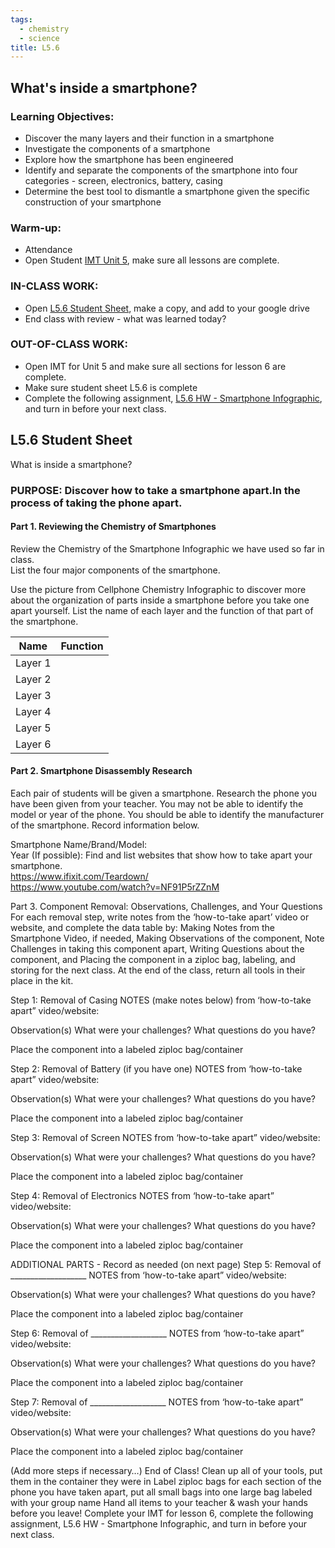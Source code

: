```yaml
---
tags: 
  - chemistry
  - science
title: L5.6
---
```


## What's inside a smartphone?

### Learning Objectives: 

-   Discover the many layers and their function in a smartphone
-   Investigate the components of a smartphone
-   Explore how the smartphone has been engineered 
-   Identify and separate the components of the smartphone into four categories - screen, electronics, battery, casing  
-   Determine the best tool to dismantle a smartphone given the specific construction of your smartphone 

### Warm-up: 

-   Attendance 
-   Open Student [IMT Unit 5](https://docs.google.com/document/d/127j--zXw26zFZ2Y4GYNWMNp93Gyq57Ew/edit?usp=sharing&ouid=101610972662753304413&rtpof=true&sd=true), make sure all lessons are complete.   

### IN-CLASS WORK:

-   Open [L5.6 Student Sheet](https://docs.google.com/document/d/1pbf2iq3sb-PUej61E494YHynrWiRPtS787QYIbKVKgw/edit?usp=sharing), make a copy, and add to your google drive
-   End class with review - what was learned today?

### OUT-OF-CLASS WORK:

-   Open IMT for Unit 5 and make sure all sections for lesson 6 are complete. 
-   Make sure student sheet L5.6 is complete 
-   Complete the following assignment, [L5.6 HW - Smartphone Infographic](https://docs.google.com/document/d/1ejlRzS5TRMuCTjfOAuXLmlNx2imODisQup7urK415i4/edit?usp=sharing), and turn in before your next class.

## L5.6 Student Sheet

What is inside a smartphone?


### PURPOSE:  Discover how to take a smartphone apart.In the process of taking the phone apart.

#### Part 1. Reviewing the Chemistry of Smartphones
Review the Chemistry of the Smartphone Infographic we have used so far in class.  
List the four major components of the smartphone.



Use the picture from Cellphone Chemistry Infographic to discover more about the organization of parts inside a smartphone before you take one apart yourself. 
List the name of each layer and the function of that part of the smartphone.

| Name    | Function |
| ------- | -------- |
| Layer 1 |          |
| Layer 2 |          |
| Layer 3 |          |
| Layer 4 |          |
| Layer 5 |          |
| Layer 6 |          |


#### Part 2. Smartphone Disassembly Research
Each pair of students will be given a smartphone. Research the phone you have been given from your teacher. You may not be able to identify the model or year of the phone. You should be able to identify the manufacturer of the smartphone. Record information below.

Smartphone Name/Brand/Model:  
Year (If possible): 
Find and list websites that show how to take apart your smartphone.  
https://www.ifixit.com/Teardown/  
https://www.youtube.com/watch?v=NF91P5rZZnM


Part 3.  Component Removal: Observations, Challenges, and Your Questions
For each removal step, write notes from the ‘how-to-take apart’ video or website, and complete the data table by:
Making Notes from the Smartphone Video, if needed,
Making Observations of the component,
Note Challenges in taking this component apart,
Writing Questions about the component, and
Placing the component in a ziploc bag, labeling, and storing for the next class. At the end of the class, return all tools in their place in the kit.
 

Step 1: Removal of Casing
NOTES (make notes below) from ‘how-to-take apart” video/website:  





Observation(s)
What were your challenges?
What questions do you have?











Place the component into a labeled ziploc bag/container

 






Step 2: Removal of Battery (if you have one) 
NOTES from ‘how-to-take apart” video/website: 





Observation(s)
What were your challenges?
What questions do you have?






Place the component into a labeled ziploc bag/container


Step 3: Removal of Screen
NOTES from ‘how-to-take apart” video/website:  





Observation(s)
What were your challenges?
What questions do you have?






Place the component into a labeled ziploc bag/container


Step 4: Removal of Electronics
NOTES from ‘how-to-take apart” video/website:




  
Observation(s)
What were your challenges?
What questions do you have?






Place the component into a labeled ziploc bag/container



ADDITIONAL PARTS - Record as needed (on next page)
Step 5: Removal of ___________________
NOTES from ‘how-to-take apart” video/website:



Observation(s)
What were your challenges?
What questions do you have?






Place the component into a labeled ziploc bag/container


Step 6: Removal of ___________________
NOTES from ‘how-to-take apart” video/website: 



Observation(s)
What were your challenges?
What questions do you have?






Place the component into a labeled ziploc bag/container


Step 7: Removal of ___________________
NOTES from ‘how-to-take apart” video/website: 



Observation(s)
What were your challenges?
What questions do you have?






Place the component into a labeled ziploc bag/container


(Add more steps if necessary…)
End of Class!
Clean up all of your tools, put them in the container they were in
Label ziploc bags for each section of the phone you have taken apart, put all small bags into one large bag labeled with your group name
Hand all items to your teacher & wash your hands before you leave!
Complete your IMT for lesson 6, complete the following assignment, L5.6 HW - Smartphone Infographic, and turn in before your next class. 
